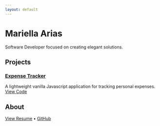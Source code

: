 ```yaml
---
layout: default
---
```


# Mariella Arias
Software Developer focused on creating elegant solutions.

## Projects

### [Expense Tracker](/projects/expense-tracker.md)
A lightweight vanilla Javascript application for tracking personal expenses.
[View Code](https://github.com/Mariella-Arias/expense-tracker)


## About


[View Resume](link-to-resume) • [GitHub](https://github.com/mariella-arias)
